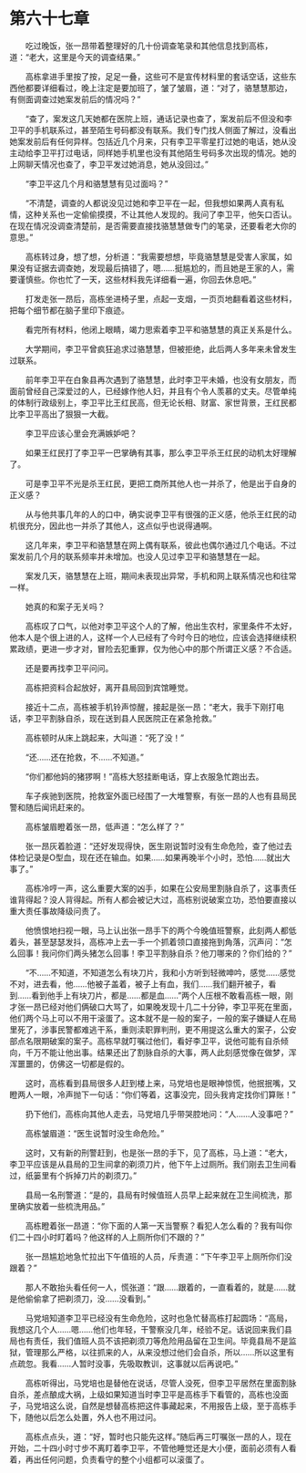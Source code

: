 #	第六十七章

　　吃过晚饭，张一昂带着整理好的几十份调查笔录和其他信息找到高栋，道：“老大，这里是今天的调查结果。”

　　高栋拿进手里按了按，足足一叠，这些可不是宣传材料里的套话空话，这些东西他都要详细看过，晚上注定是要加班了，皱了皱眉，道：“对了，骆慧慧那边，有侧面调查过她案发前后的情况吗？”

　　“查了，案发这几天她都在医院上班，通话记录也查了，案发前后不但没和李卫平的手机联系过，甚至陌生号码都没有联系。我们专门找人侧面了解过，没看出她案发前后有任何异样。包括近几个月来，只有李卫平零星打过她的电话，她从没主动给李卫平打过电话，同样她手机里也没有其他陌生号码多次出现的情况。她的上网聊天情况也查了，李卫平发过她消息，她从没回过。”

　　“李卫平这几个月和骆慧慧有见过面吗？”

　　“不清楚，调查的人都说没见过她和李卫平在一起，但我想如果两人真有私情，这种关系也一定偷偷摸摸，不让其他人发现的。我问了李卫平，他矢口否认。在现在情况没调查清楚前，是否需要直接找骆慧慧做专门的笔录，还要看老大你的意思。”

　　高栋转过身，想了想，分析道：“我需要想想，毕竟骆慧慧是受害人家属，如果没有证据去调查她，发现最后搞错了，嗯……挺尴尬的，而且她是王家的人，需要谨慎些。你也忙了一天，这些材料我先详细看一遍，你回去休息吧。”

　　打发走张一昂后，高栋坐进椅子里，点起一支烟，一页页地翻看着这些材料，把每个细节都在脑子里印下痕迹。

　　看完所有材料，他闭上眼睛，竭力思索着李卫平和骆慧慧的真正关系是什么。

　　大学期间，李卫平曾疯狂追求过骆慧慧，但被拒绝，此后两人多年来未曾发生过联系。

　　前年李卫平在白象县再次遇到了骆慧慧，此时李卫平未婚，也没有女朋友，而面前曾经自己深爱过的人，已经嫁作他人妇，并且有个令人羡慕的丈夫。尽管单纯的体制行政级别上，李卫平比王红民高，但无论长相、财富、家世背景，王红民都比李卫平高出了狠狠一大截。

　　李卫平应该心里会充满嫉妒吧？

　　如果王红民打了李卫平一巴掌确有其事，那么李卫平杀王红民的动机太好理解了。

　　可是李卫平不光是杀王红民，更把工商所其他人也一并杀了，他是出于自身的正义感？

　　从与他共事几年的人的口中，确实说李卫平有很强的正义感，他杀王红民的动机很充分，因此也一并杀了其他人，这点似乎也说得通啊。

　　这几年来，李卫平和骆慧慧在网上偶有联系，彼此也偶尔通过几个电话。不过案发前几个月的联系频率并未增加。也没人见过李卫平和骆慧慧在一起。

　　案发几天，骆慧慧在上班，期间未表现出异常，手机和网上联系情况也和往常一样。

　　她真的和案子无关吗？

　　高栋叹了口气，以他对李卫平这个人的了解，他出生农村，家里条件不太好，他本人是个很上进的人，这样一个人已经有了今时今日的地位，应该会选择继续积累政绩，更进一步才对，冒险去犯重罪，仅为他心中的那个所谓正义感？不合适。

　　还是要再找李卫平问问。

　　高栋把资料合起放好，离开县局回到宾馆睡觉。

　　接近十二点，高栋被手机铃声惊醒，接起是张一昂：“老大，我手下刚打电话，李卫平割脉自杀，现在送到县人民医院正在紧急抢救。”

　　高栋顿时从床上跳起来，大叫道：“死了没！”

　　“还……还在抢救，不……不知道。”

　　“你们都他妈的猪猡啊！”高栋大怒挂断电话，穿上衣服急忙跑出去。

　　车子疾驰到医院，抢救室外面已经围了一大堆警察，有张一昂的人也有县局民警和随后闻讯赶来的。

　　高栋皱眉瞪着张一昂，低声道：“怎么样了？”

　　张一昂灰着脸道：“还好发现得快，医生刚说暂时没有生命危险，查了他过去体检记录是O型血，现在还在输血。如果……如果再晚半个小时，恐怕……就出大事了。”

　　高栋冷哼一声，这么重要大案的凶手，如果在公安局里割脉自杀了，这事责任谁背得起？没人背得起。所有人都会被记大过，高栋别说破案立功，恐怕要直接以重大责任事故降级问责了。

　　他愤恨地扫视一眼，马上认出张一昂手下的两个今晚值班警察，此刻两人都低着头，甚至瑟瑟发抖，高栋冲上去一手一个抓着领口直接拖到角落，沉声问：“怎么回事！我问你们两头猪怎么回事！李卫平割脉自杀？他刀哪来的？你们给的？”

　　“不……不知道，不知道怎么有块刀片，我和小方听到轻微呻吟，感觉……感觉不对，进去看，他……他被子盖着，被子上有血，我们……我们翻开被子，看到……看到他手上有块刀片，都是……都是血……”两个人压根不敢看高栋一眼，刚才张一昂已经对他们俩破口大骂了，如果晚发现十几二十分钟，李卫平死在里面，他们两个马上可以不用干滚蛋了。这本就不是一般的案子，一般的案子嫌疑人在局里死了，涉事民警都难逃干系，重则渎职罪判刑，更不用提这么重大的案子，公安部点名限期破案的案子。高栋早就叮嘱过他们，看好李卫平，说他可能有自杀倾向，千万不能让他出事。结果还出了割脉自杀的大事，两人此刻感觉像在做梦，浑浑噩噩的，仿佛这一切都是假的。

　　这时，高栋看到县局很多人赶到楼上来，马党培也是眼神惊慌，他抿抿嘴，又瞪两人一眼，冷声抛下一句话：“你们等着，这事没完，回头我肯定找你们算账！”

　　扔下他们，高栋向其他人走去，马党培几乎带哭腔地问：“人……人没事吧？”

　　高栋皱眉道：“医生说暂时没生命危险。”

　　这时，又有新的刑警赶到，也是张一昂的手下，见了高栋，马上道：“老大，李卫平应该是从县局的卫生间拿的剃须刀片，他下午上过厕所。我们刚去卫生间看过，纸篓里有个拆掉刀片的剃须刀。”

　　县局一名刑警道：“是的，县局有时候值班人员早上起来就在卫生间梳洗，那里确实放着一些梳洗用品。”

　　高栋瞪着张一昂道：“你下面的人第一天当警察？看犯人怎么看的？我有叫你们二十四小时盯着吗？他这样的人上厕所你们不跟的？”

　　张一昂尴尬地急忙拉出下午值班的人员，斥责道：“下午李卫平上厕所你们没跟着？”

　　那人不敢抬头看任何一人，慌张道：“跟……跟着的，一直看着的，就是……就是他偷偷拿了把剃须刀，没……没看到。”

　　马党培知道李卫平已经没有生命危险，这时也急忙替高栋打起圆场：“高局，我想这几个人……嗯……他们也年轻，干警察没几年，经验不足。话说回来我们县局也有责任，我们值班人员不该把剃须刀等危险用品留在卫生间。毕竟县局不是监狱，管理那么严格，以往抓来的人，从来没想过他们会自杀，所以……所以这里有点疏忽。我看……人暂时没事，先吸取教训，这事就以后再说吧。”

　　高栋听得出，马党培也是替他在说话，尽管人没死，但李卫平居然在里面割脉自杀，差点酿成大祸，上级如果知道当时李卫平是高栋手下看管的，高栋也没面子，马党培这么说，自然是想替高栋把这件事藏起来，不用报告上级，至于高栋手下，随他以后怎么处置，外人也不用过问。

　　高栋点点头，道：“好，暂时也只能先这样。”随后再三叮嘱张一昂的人，现在开始，二十四小时寸步不离盯着李卫平，不管他睡觉还是大小便，面前必须有人看着，再出任何问题，负责看守的整个小组都可以滚蛋了。
